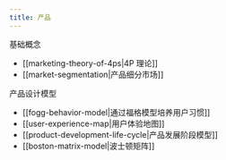 ```yaml
---
title: 产品
---
```

基础概念

- [[marketing-theory-of-4ps|4P 理论]]
- [[market-segmentation|产品细分市场]]

产品设计模型

- [[fogg-behavior-model|通过福格模型培养用户习惯]]
- [[user-experience-map|用户体验地图]]
- [[product-development-life-cycle|产品发展阶段模型]]
- [[boston-matrix-model|波士顿矩阵]]
